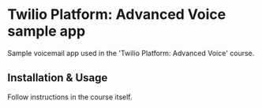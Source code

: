 # Twilio Platform: Advanced Voice sample app

Sample voicemail app used in the 'Twilio Platform: Advanced Voice' course.

## Installation & Usage

Follow instructions in the course itself.